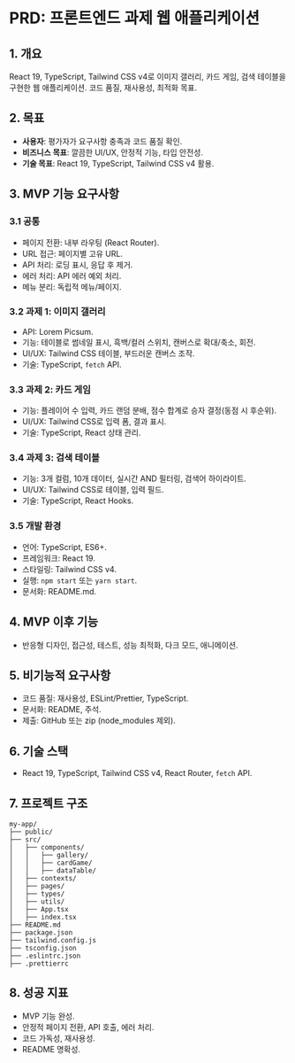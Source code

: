 # PRD: 프론트엔드 과제 웹 애플리케이션

## 1. 개요
React 19, TypeScript, Tailwind CSS v4로 이미지 갤러리, 카드 게임, 검색 테이블을 구현한 웹 애플리케이션. 코드 품질, 재사용성, 최적화 목표.

## 2. 목표
- **사용자**: 평가자가 요구사항 충족과 코드 품질 확인.
- **비즈니스 목표**: 깔끔한 UI/UX, 안정적 기능, 타입 안전성.
- **기술 목표**: React 19, TypeScript, Tailwind CSS v4 활용.

## 3. MVP 기능 요구사항

### 3.1 공통
- 페이지 전환: 내부 라우팅 (React Router).
- URL 접근: 페이지별 고유 URL.
- API 처리: 로딩 표시, 응답 후 제거.
- 에러 처리: API 에러 예외 처리.
- 메뉴 분리: 독립적 메뉴/페이지.

### 3.2 과제 1: 이미지 갤러리
- API: Lorem Picsum.
- 기능: 테이블로 썸네일 표시, 흑백/컬러 스위치, 캔버스로 확대/축소, 회전.
- UI/UX: Tailwind CSS 테이블, 부드러운 캔버스 조작.
- 기술: TypeScript, `fetch` API.

### 3.3 과제 2: 카드 게임
- 기능: 플레이어 수 입력, 카드 랜덤 분배, 점수 합계로 승자 결정(동점 시 후순위).
- UI/UX: Tailwind CSS로 입력 폼, 결과 표시.
- 기술: TypeScript, React 상태 관리.

### 3.4 과제 3: 검색 테이블
- 기능: 3개 컬럼, 10개 데이터, 실시간 AND 필터링, 검색어 하이라이트.
- UI/UX: Tailwind CSS로 테이블, 입력 필드.
- 기술: TypeScript, React Hooks.

### 3.5 개발 환경
- 언어: TypeScript, ES6+.
- 프레임워크: React 19.
- 스타일링: Tailwind CSS v4.
- 실행: `npm start` 또는 `yarn start`.
- 문서화: README.md.

## 4. MVP 이후 기능
- 반응형 디자인, 접근성, 테스트, 성능 최적화, 다크 모드, 애니메이션.

## 5. 비기능적 요구사항
- 코드 품질: 재사용성, ESLint/Prettier, TypeScript.
- 문서화: README, 주석.
- 제출: GitHub 또는 zip (node_modules 제외).

## 6. 기술 스택
- React 19, TypeScript, Tailwind CSS v4, React Router, `fetch` API.

## 7. 프로젝트 구조
```
my-app/
├── public/
├── src/
│   ├── components/
│   │   ├── gallery/
│   │   ├── cardGame/
│   │   ├── dataTable/
│   ├── contexts/
│   ├── pages/
│   ├── types/
│   ├── utils/
│   ├── App.tsx
│   ├── index.tsx
├── README.md
├── package.json
├── tailwind.config.js
├── tsconfig.json
├── .eslintrc.json
├── .prettierrc
```

## 8. 성공 지표
- MVP 기능 완성.
- 안정적 페이지 전환, API 호출, 에러 처리.
- 코드 가독성, 재사용성.
- README 명확성.
